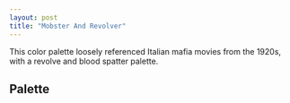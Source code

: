```yaml
---
layout: post
title: "Mobster And Revolver"
---
```

This color palette loosely referenced Italian mafia movies from the 1920s, with a revolve and blood spatter palette.

## Palette
